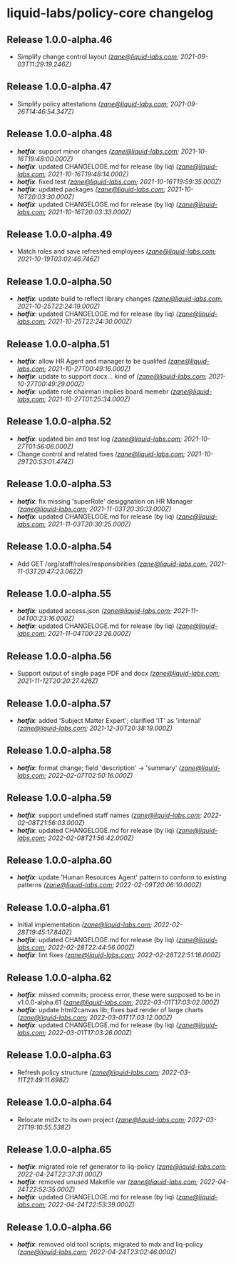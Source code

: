# liquid-labs/policy-core changelog


## Release 1.0.0-alpha.46
* Simplify change control layout _(zane@liquid-labs.com; 2021-09-03T11:29:19.246Z)_

## Release 1.0.0-alpha.47
* Simplify policy attestations _(zane@liquid-labs.com; 2021-09-26T14:46:54.347Z)_

## Release 1.0.0-alpha.48
* _**hotfix**_: support minor changes _(zane@liquid-labs.com; 2021-10-16T19:48:00.000Z)_
* _**hotfix**_: updated CHANGELOGE.md for release (by liq) _(zane@liquid-labs.com; 2021-10-16T19:48:14.000Z)_
* _**hotfix**_: fixed test _(zane@liquid-labs.com; 2021-10-16T19:59:35.000Z)_
* _**hotfix**_: updated packages _(zane@liquid-labs.com; 2021-10-16T20:03:30.000Z)_
* _**hotfix**_: updated CHANGELOGE.md for release (by liq) _(zane@liquid-labs.com; 2021-10-16T20:03:33.000Z)_

## Release 1.0.0-alpha.49
* Match roles and save refreshed employees _(zane@liquid-labs.com; 2021-10-19T03:02:46.746Z)_

## Release 1.0.0-alpha.50
* _**hotfix**_: update build to reflect library changes _(zane@liquid-labs.com; 2021-10-25T22:24:19.000Z)_
* _**hotfix**_: updated CHANGELOGE.md for release (by liq) _(zane@liquid-labs.com; 2021-10-25T22:24:30.000Z)_

## Release 1.0.0-alpha.51
* _**hotfix**_: allow HR Agent and manager to be qualifed _(zane@liquid-labs.com; 2021-10-27T00:49:16.000Z)_
* _**hotfix**_: update to support docx... kind of _(zane@liquid-labs.com; 2021-10-27T00:49:29.000Z)_
* _**hotfix**_: update role chairman implies board memebr _(zane@liquid-labs.com; 2021-10-27T01:25:34.000Z)_

## Release 1.0.0-alpha.52
* _**hotfix**_: updated bin and test log _(zane@liquid-labs.com; 2021-10-27T01:56:06.000Z)_
* Change control and related fixes _(zane@liquid-labs.com; 2021-10-29T20:53:01.474Z)_

## Release 1.0.0-alpha.53
* _**hotfix**_: fix missing 'superRole' desiggnation on HR Manager _(zane@liquid-labs.com; 2021-11-03T20:30:13.000Z)_
* _**hotfix**_: updated CHANGELOGE.md for release (by liq) _(zane@liquid-labs.com; 2021-11-03T20:30:25.000Z)_

## Release 1.0.0-alpha.54
* Add GET /org/staff/roles/responsibilities _(zane@liquid-labs.com; 2021-11-03T20:47:23.062Z)_

## Release 1.0.0-alpha.55
* _**hotfix**_: updated access.json _(zane@liquid-labs.com; 2021-11-04T00:23:16.000Z)_
* _**hotfix**_: updated CHANGELOGE.md for release (by liq) _(zane@liquid-labs.com; 2021-11-04T00:23:26.000Z)_

## Release 1.0.0-alpha.56
* Support output of single page PDF and docx _(zane@liquid-labs.com; 2021-11-12T20:20:27.426Z)_

## Release 1.0.0-alpha.57
* _**hotfix**_: added 'Subject Matter Expert'; clarified 'IT' as 'internal' _(zane@liquid-labs.com; 2021-12-30T20:38:19.000Z)_

## Release 1.0.0-alpha.58
* _**hotfix**_: format change; field 'description' -> 'summary' _(zane@liquid-labs.com; 2022-02-07T02:50:16.000Z)_

## Release 1.0.0-alpha.59
* _**hotfix**_: support undefined staff names _(zane@liquid-labs.com; 2022-02-08T21:56:03.000Z)_
* _**hotfix**_: updated CHANGELOGE.md for release (by liq) _(zane@liquid-labs.com; 2022-02-08T21:56:42.000Z)_

## Release 1.0.0-alpha.60
* _**hotfix**_: update 'Human Resources Agent' pattern to conform to existing patterns _(zane@liquid-labs.com; 2022-02-09T20:06:10.000Z)_

## Release 1.0.0-alpha.61
* Initial implementation _(zane@liquid-labs.com; 2022-02-28T19:45:17.840Z)_
* _**hotfix**_: updated CHANGELOGE.md for release (by liq) _(zane@liquid-labs.com; 2022-02-28T22:44:56.000Z)_
* _**hotfix**_: lint fixes _(zane@liquid-labs.com; 2022-02-28T22:51:18.000Z)_

## Release 1.0.0-alpha.62
* _**hotfix**_: missed commits; process error, these were supposed to be in v1.0.0-alpha.61 _(zane@liquid-labs.com; 2022-03-01T17:03:02.000Z)_
* _**hotfix**_: update html2canvas lib; fixes bad render of large charts _(zane@liquid-labs.com; 2022-03-01T17:03:12.000Z)_
* _**hotfix**_: updated CHANGELOGE.md for release (by liq) _(zane@liquid-labs.com; 2022-03-01T17:03:26.000Z)_

## Release 1.0.0-alpha.63
* Refresh policy structure _(zane@liquid-labs.com; 2022-03-11T21:49:11.698Z)_

## Release 1.0.0-alpha.64
* Relocate md2x to its own project _(zane@liquid-labs.com; 2022-03-21T19:10:55.538Z)_

## Release 1.0.0-alpha.65
* _**hotfix**_: migrated role ref generator to liq-policy _(zane@liquid-labs.com; 2022-04-24T22:37:31.000Z)_
* _**hotfix**_: removed unused Makefile var _(zane@liquid-labs.com; 2022-04-24T22:52:35.000Z)_
* _**hotfix**_: updated CHANGELOGE.md for release (by liq) _(zane@liquid-labs.com; 2022-04-24T22:53:39.000Z)_

## Release 1.0.0-alpha.66
* _**hotfix**_: removed old tool scripts; migrated to mdx and liq-policy _(zane@liquid-labs.com; 2022-04-24T23:02:46.000Z)_
